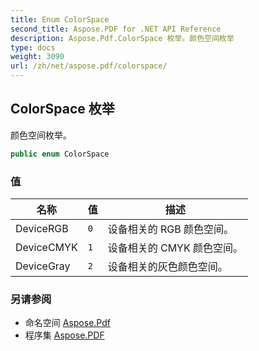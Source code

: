 ```yaml
---
title: Enum ColorSpace
second_title: Aspose.PDF for .NET API Reference
description: Aspose.Pdf.ColorSpace 枚举。颜色空间枚举
type: docs
weight: 3090
url: /zh/net/aspose.pdf/colorspace/
---
```

## ColorSpace 枚举

颜色空间枚举。

```csharp
public enum ColorSpace
```

### 值

| 名称 | 值 | 描述 |
| --- | --- | --- |
| DeviceRGB | `0` | 设备相关的 RGB 颜色空间。 |
| DeviceCMYK | `1` | 设备相关的 CMYK 颜色空间。 |
| DeviceGray | `2` | 设备相关的灰色颜色空间。 |

### 另请参阅

* 命名空间 [Aspose.Pdf](../../aspose.pdf/)
* 程序集 [Aspose.PDF](../../)